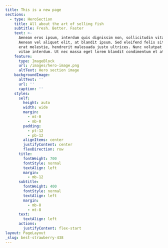 ```yaml
---
title: This is a new page
sections:
  - type: HeroSection
    title: All about the art of selling fish
    subtitle: Fresh. Better. Faster
    text: >-
      Aenean eros ipsum, interdum quis dignissim non, sollicitudin vitae nisl.
      Aenean vel aliquet elit, at blandit ipsum. Sed eleifend felis sit amet
      erat molestie, hendrerit malesuada justo ultrices. Nunc volutpat at erat
      vitae interdum. Ut nec massa eget lorem blandit condimentum et at risus.
    feature:
      type: ImageBlock
      url: /images/hero-image.png
      altText: Hero section image
    backgroundImage:
      altText: ''
      url: ''
      caption: ''
    styles:
      self:
        height: auto
        width: wide
        margin:
          - mt-0
          - mb-0
        padding:
          - pt-12
          - pb-12
        alignItems: center
        justifyContent: center
        flexDirection: row
      title:
        fontWeight: 700
        fontStyle: normal
        textAlign: left
        margin:
          - mb-12
      subtitle:
        fontWeight: 400
        fontStyle: normal
        textAlign: left
        margin:
          - mb-8
          - mt-8
      text:
        textAlign: left
      actions:
        justifyContent: flex-start
layout: PageLayout
_slug: best-strawberry-438
---
```

